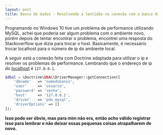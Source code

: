 ```yaml
---
layout: post
title: Banco de dados - Resolvendo a lentidão na conexão com o banco dados
---
```


Programando no Windows 10 tive um problema de performance utilizando MySQL, achei que poderia ser algum problema com o ambiente novo, porém depois de tentar encontrar o problema, encontrei uma resposta do Stackoverflow que dizia para trocar o host. Basicamente, é necessário trocar localhost para o número de ip do ambiente local.

A seguir está a conexão feita com Doctrine adaptada para utilizar o ip e resolver os problemas de performance. Lembrando que o endereço de ip do [localhost](https://pt.wikipedia.org/wiki/Localhost) é ```127.0.0.1```.

```php
$dbal = \Doctrine\DBAL\DriverManager::getConnection([
    'dbname'   => 'nomedobanco',
    'user'     => 'usuario',
    'password' => 'senha',
    'host'     => '127.0.0.1',
    'driver'   => 'pdo_mysql',
    'driverOptions' => []
]);
```

**Isso pode ser óbvio, mas para mim não era, então acho válido registrar isso para lembrar e não deixar essas pequenas coisas atrapalharem de novo.**